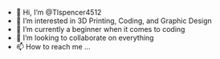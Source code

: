 - 👋 Hi, I’m @Tlspencer4512
- 👀 I’m interested in 3D Printing, Coding, and Graphic Design
- 🌱 I’m currently a beginner when it comes to coding
- 💞️ I’m looking to collaborate on everything
- 📫 How to reach me ...

<!---
Tlspencer4512/Tlspencer4512 is a ✨ special ✨ repository because its `README.md` (this file) appears on your GitHub profile.
You can click the Preview link to take a look at your changes.
--->
